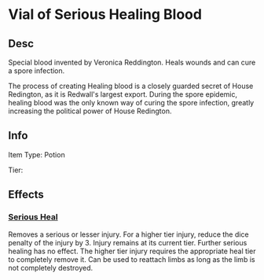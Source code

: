 # Vial of Serious Healing Blood

## Desc

Special blood invented by Veronica Reddington. Heals wounds and can cure a spore infection.

The process of creating Healing blood is a closely guarded secret of House Redington, as it is Redwall's largest export. During the spore epidemic, healing blood was the only known way of curing the spore infection, greatly increasing the political power of House Redington.

## Info

Item Type: Potion

Tier:

## Effects

### [Serious Heal](https://cogentroleplaycommunity.github.io/FogentRoleplay/#superior-heal)

Removes a serious or lesser injury. For a higher tier injury, reduce the dice penalty of the injury by 3. Injury remains at its current tier. Further serious healing has no effect. The higher tier injury requires the appropriate heal tier to completely remove it. Can be used to reattach limbs as long as the limb is not completely destroyed.
